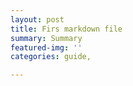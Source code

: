 ```yaml
---
layout: post
title: Firs markdown file
summary: Summary
featured-img: ''
categories: guide,

---
```

